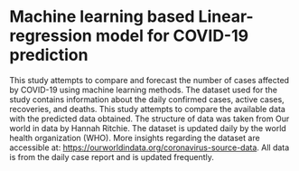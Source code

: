 # Machine learning based Linear-regression model for COVID-19 prediction
This study attempts to compare and forecast the number of cases affected by COVID-19 using machine learning methods. The dataset used for the study contains information about the daily confirmed cases, active cases, recoveries, and deaths. This study attempts to compare the available data with the predicted data obtained. The structure of data was taken from Our world in data by Hannah Ritchie. The dataset is updated daily by the world health organization (WHO). More insights regarding the dataset are accessible at: https://ourworldindata.org/coronavirus-source-data. All data is from the daily case report and is updated frequently.
